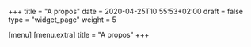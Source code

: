 +++
title = "A propos"
date = 2020-04-25T10:55:53+02:00
draft = false
type = "widget_page"
weight = 5

[menu]
	[menu.extra]
		title = "A propos"
+++
